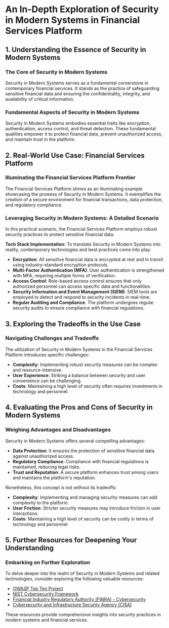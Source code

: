 # An In-Depth Exploration of Security in Modern Systems in Financial Services Platform

## 1. Understanding the Essence of Security in Modern Systems

### The Core of Security in Modern Systems
Security in Modern Systems serves as a fundamental cornerstone in contemporary financial services. It stands as the practice of safeguarding sensitive financial data and ensuring the confidentiality, integrity, and availability of critical information.

### Fundamental Aspects of Security in Modern Systems
Security in Modern Systems embodies essential traits like encryption, authentication, access control, and threat detection. These fundamental qualities empower it to protect financial data, prevent unauthorized access, and maintain trust in the platform.

## 2. Real-World Use Case: Financial Services Platform

### Illuminating the Financial Services Platform Frontier
The Financial Services Platform shines as an illuminating example showcasing the prowess of Security in Modern Systems. It exemplifies the creation of a secure environment for financial transactions, data protection, and regulatory compliance.

### Leveraging Security in Modern Systems: A Detailed Scenario
In this practical scenario, the Financial Services Platform employs robust security practices to protect sensitive financial data. 

**Tech Stack Implementation:**
To translate Security in Modern Systems into reality, contemporary technologies and best practices come into play:

- **Encryption**: All sensitive financial data is encrypted at rest and in transit using industry-standard encryption protocols.
- **Multi-Factor Authentication (MFA)**: User authentication is strengthened with MFA, requiring multiple forms of verification.
- **Access Control**: Role-based access control ensures that only authorized personnel can access specific data and functionalities.
- **Security Information and Event Management (SIEM)**: SIEM tools are employed to detect and respond to security incidents in real-time.
- **Regular Auditing and Compliance**: The platform undergoes regular security audits to ensure compliance with financial regulations.

## 3. Exploring the Tradeoffs in the Use Case

### Navigating Challenges and Tradeoffs
The utilization of Security in Modern Systems in the Financial Services Platform introduces specific challenges:

- **Complexity**: Implementing robust security measures can be complex and resource-intensive.
- **User Experience**: Striking a balance between security and user convenience can be challenging.
- **Costs**: Maintaining a high level of security often requires investments in technology and personnel.

## 4. Evaluating the Pros and Cons of Security in Modern Systems

### Weighing Advantages and Disadvantages
Security in Modern Systems offers several compelling advantages:

- **Data Protection**: It ensures the protection of sensitive financial data against unauthorized access.
- **Regulatory Compliance**: Compliance with financial regulations is maintained, reducing legal risks.
- **Trust and Reputation**: A secure platform enhances trust among users and maintains the platform's reputation.

Nonetheless, this concept is not without its tradeoffs:

- **Complexity**: Implementing and managing security measures can add complexity to the platform.
- **User Friction**: Stricter security measures may introduce friction in user interactions.
- **Costs**: Maintaining a high level of security can be costly in terms of technology and personnel.

## 5. Further Resources for Deepening Your Understanding

### Embarking on Further Exploration
To delve deeper into the realm of Security in Modern Systems and related technologies, consider exploring the following valuable resources:

- [OWASP Top Ten Project](https://owasp.org/www-project-top-ten/)
- [NIST Cybersecurity Framework](https://www.nist.gov/cybersecurity-framework)
- [Financial Industry Regulatory Authority (FINRA) - Cybersecurity](https://www.finra.org/rules-guidance/key-topics/cybersecurity)
- [Cybersecurity and Infrastructure Security Agency (CISA)](https://www.cisa.gov/cybersecurity)

These resources provide comprehensive insights into security practices in modern systems and financial services.
